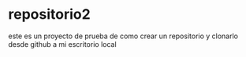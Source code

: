 # repositorio2
este es un proyecto de prueba de como crear un repositorio y clonarlo desde github a mi escritorio local

